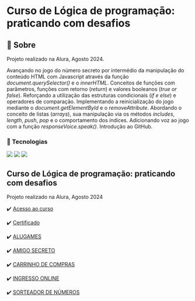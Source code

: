 <h1>Curso de Lógica de programação: praticando com desafios</h1>

<h2>🔖 Sobre</h2>
<p>Projeto realizado na Alura, Agosto 2024.</p>

Avançando no jogo do número secreto por intermédio da manipulação do conteúdo HTML com Javascript através da função <i>document.querySelector()</i> e o <i>innerHTML</i>. Conceitos de funções com parâmetros, funções com retorno (<i>return</i>) e valores booleanos (<i>true or false</i>). Reforçando a utilização das estruturas condicionais (<i>if e else</i>) e operadores de comparação. Implementando a reinicialização do jogo mediante o <i>document.getElementById</i> e o <i>removeAttribute</i>. Abordando o conceito de listas (<i>arrays</i>), sua manipulação via os métodos <i>includes</i>, <i>length</i>, <i>push</i>, <i>pop</i> e o comportamento dos índices. Adicionando voz ao jogo com a função <i>responseVoice.speak()</i>. Introdução ao GitHub. 


### 🚀 Tecnologias
<div>
  <img src="https://img.shields.io/badge/HTML-239120?style=for-the-badge&logo=html5&logoColor=white">
  <img src="https://img.shields.io/badge/CSS-239120?&style=for-the-badge&logo=css3&logoColor=white">
  <img src="https://img.shields.io/badge/JavaScript-F7DF1E?style=for-the-badge&logo=javascript&logoColor=black">
</div>


## Curso de Lógica de programação: praticando com desafios

Projeto realizado na Alura, Agosto 2024

✔️ [Acesso ao curso](https://cursos.alura.com.br/course/logica-programacao-praticando-desafios)

✔️ [Certificado](https://cursos.alura.com.br/certificate/836a243a-7e25-406c-8928-4d124500da12?lang=pt_BR)


✔️ [ALUGAMES](https://alura-logicaprogramacao-alugames.vercel.app/) 

✔️ [AMIGO SECRETO](https://alura-logicaprogramacao-amigo-secreto.vercel.app/) 

✔️ [CARRINHO DE COMPRAS](https://alura-logicaprogramacao-carrinho-compras.vercel.app/) 

✔️ [INGRESSO ONLINE](https://alura-logicaprogramacao-ingresso.vercel.app/) 

✔️ [SORTEADOR DE NÚMEROS](https://alura-logicaprogramacao-sorteador-numeros.vercel.app/) 

